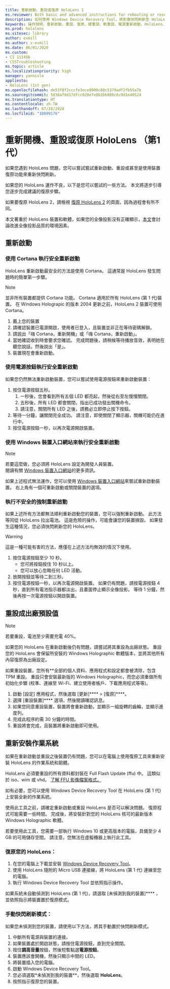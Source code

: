 ```yaml
---
title: 重新啟動、重設或復原 HoloLens 1
ms.reviewer: Both basic and advanced instructions for rebooting or resetting your HoloLens.
description: 如何使用 Windows Device Recovery Tool，將影像快閃刷新至 HoloLens 第 1 代。
keywords: 操作說明、重新啟動、重設、復原、硬重設、軟重設、電源重新啟動、HoloLens、關機、wdrt、Windows Device Recovery Tool
ms.prod: hololens
ms.sitesec: library
author: evmill
ms.author: v-evmill
ms.date: 06/01/2020
ms.custom:
- CI 111456
- CSSTroubleshooting
ms.topic: article
ms.localizationpriority: high
manager: yannisle
appliesto:
- HoloLens (1st gen)
ms.openlocfilehash: de53f8f2cccfe3ece8900c88c5379adf2fb55a7b
ms.sourcegitcommit: 5d38af8d17dfcc028e7e0b2bb888c6c9d1e40524
ms.translationtype: HT
ms.contentlocale: zh-TW
ms.lasthandoff: 07/28/2020
ms.locfileid: "10899176"
---
```

# 重新開機、重設或復原 HoloLens （第1代）

如果您遇到 HoloLens 問題，您可以嘗試嘗試重新啟動、重設或甚至是使用裝置復原功能來重新快閃刷新。

如果您的 HoloLens 運作不良，以下是您可以嘗試的一些方法。  本文將逐步引導您逐步完成建議的復原步驟。

如果要復原 HoloLens 2，請檢視 [復原 HoloLens 2](https://docs.microsoft.com/hololens/hololens-recovery) 的頁面，因為過程會有所不同。

本文著重於 HoloLens 裝置和軟體，如果您的全像投影沒有正確顯示，[本文](hololens-environment-considerations.md)會討論改進全像投影品質的環境因素。

## 重新啟動

### 使用 Cortana 執行安全重新啟動

HoloLens 重新啟動最安全的方法是使用 Cortana。 這通常是 HoloLens 發生問題時的簡單第一步驟。 

> [!NOTE]
> 並非所有裝置都提供 Cortana 功能。 Cortana 適用於所有 HoloLens (第 1 代)裝置。
> 在 Windows Holograpic 的版本 2004 更新之前，HoloLens 2 裝置可使用 Cortana。

1. 戴上您的裝置
1. 請確認裝置已電源開啟，使用者已登入，且裝置並非正在等待密碼解鎖。
1. 請說出「嗨 Cortana，重新開機」或「嗨 Cortana，重新啟動」。
1. 當她確認收到時會要求您確認。 完成問題後，請稍候等待播放音效，表明她在聽您說話，然後說出「是」。
1. 裝置現在會重新啟動。

### 使用電源按鈕執行安全重新啟動

如果您仍然無法重新啟動裝置，您可以嘗試使用電源按鈕來重新啟動裝置：

1. 按住電源按鈕五秒。
   1. 一秒後，您會看到所有五個 LED 都亮起，然後從右至左慢慢關閉。
   1. 五秒後，所有 LED 都會關閉，指出已成功發出關機命令。
   1. 請注意，關閉所有 LED 之後，請務必立即停止按下按鈕。
1. 等待一分鐘，讓關閉完全成功。 請注意，即使關閉了顯示器，關機可能仍在進行中。
1. 按住電源按鈕一秒，以再次電源開啟裝置。

### 使用 Windows 裝置入口網站來執行安全重新啟動

> [!NOTE]
> 若要這麼做，您必須將 HoloLens 設定為開發人員裝置。  
> 閱讀有關 [Windows 裝置入口網站](https://docs.microsoft.com/windows/mixed-reality/using-the-windows-device-portal)的更多資訊。

如果上述程式無法運作，您可以使用 [Windows 裝置入口網站](https://docs.microsoft.com/windows/mixed-reality/using-the-windows-device-portal)來嘗試重新啟動裝置。 右上角有一個可重新啟動或關閉裝置的選項。

### 執行不安全的強制重新啟動

如果上述所有方法都無法順利重新啟動您的裝置，您可以強制重新啟動。 此方法等同從 HoloLens 拉出電池。  這是危險的操作，可能會讓您的裝置損毀。  如果發生這種情況，您必須快閃刷新您的 HoloLens。  

> [!WARNING]
> 這是一種可能有害的方法，應僅在上述方法均無效的情況下使用。

1. 按住電源按鈕至少 10 秒。
   - 您可將按鈕按住 10 秒以上。
   - 您可以放心忽略任何 LED 活動。
1. 放開按鈕並等待二到三秒。
1. 按住電源按鈕一秒，以再次電源開啟裝置。
如果仍有問題，請按電源按鈕 4 秒，直到所有電池指示器都淡出，且畫面停止顯示全像投影。 等待 1 分鐘，然後再按一次電源按鈕以開啟裝置。

## 重設成出廠預設值

> [!NOTE]
> 若要重設，電池至少需要充電 40%。

如果您的 HoloLens 在重新啟動後仍有問題，請嘗試將其重設為出廠狀態。  重設您的 HoloLens 會保留所安裝的 Windows Holographic 軟體版本，並將其他所有內容復原為出廠設定。

如果重設裝置，您所有**全部的個人資料、應用程式和設定都會被清除，包含 TPM 重設。 重設只會安裝最新版的 Windows Holographic，而您必須重做所有初始化步驟 (校準、連線至 Wi-Fi、建立使用者帳戶、下載應用程式等等)。

1. 啟動 [設定] 應用程式，然後選取 [更新]****  >  [復原]****。
1. 選擇 [重設裝置]**** 選項，然後閱讀確認訊息。
1. 如果您同意重設裝置，裝置將會重新啟動，並顯示一組旋轉的齒輪，並顯示進度列。
1. 完成此程序約需 30 分鐘的時間。
1. 重設將會完成，且裝置將重新啟動即可使用。

## 重新安裝作業系統

如果在重新啟動並重設之後裝置仍有問題，您可以在電腦上使用復原工具來重新安裝 HoloLens 的作業系統和韌體。  

HoloLens 必須要重設的所有資料都封裝在 Full Flash Update (ffu) 中。  這類似於 iso、wim 或 vhd。  [了解 FFU 影像檔案格式。](https://docs.microsoft.com/windows-hardware/manufacture/desktop/wim-vs-ffu-image-file-formats)

如有必要，您可以使用 Windows Device Recovery Tool 在 HoloLens (第 1 代) 上安裝全新的作業系統。

使用此工具之前，請確定重新啟動或重設 HoloLens 是否可以解決問題。 復原程式可能需要一些時間。  完成後，將安裝針對您的 HoloLens 核可的最新版本 Windows Holographic 軟體。

若要使用此工具，您需要一部執行 Windows 10 或更高版本的電腦，具備至少 4 GB 的可用儲存空間。  請注意，您無法在虛擬機器上執行此工具。

### 復原您的 HoloLens：

1. 在您的電腦上下載並安裝 [Windows Device Recovery Tool](https://support.microsoft.com/help/12379/windows-10-mobile-device-recovery-tool-faq)。
1. 使用 HoloLens 隨附的 Micro USB 連接線，將 HoloLens (第 1 代) 連線至您的電腦。
1. 執行 Windows Device Recovery Tool 並依照指示操作。

如果系統未自動偵測到 HoloLens (第 1 代)，請選取 [未偵測到我的裝置]**** ，並依照指示將裝置置於復原模式。

### 手動快閃刷新模式：

如果您未偵測到您的裝置，請使用以下方法，將其手動置於快閃刷新模式。

1. 中斷所有電源與裝置的連接。
1. 如果裝置處於開啟狀態，請按住電源按鈕，直到完全關閉。
1. 按住**調高音量**按鈕，然後短暫點選**電源按鈕**。 
1. 裝置應該會開機，然後只顯示中間的 LED。
1. 將裝置插入您的電腦。
1. 啟動 Windows Device Recovery Tool。
1. 您必須選取*未偵測到我的裝置**，然後選取 **HoloLens**。 
1. 按照指示復原您的裝置。
